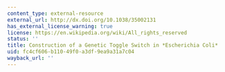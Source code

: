 ```yaml
---
content_type: external-resource
external_url: http://dx.doi.org/10.1038/35002131
has_external_license_warning: true
license: https://en.wikipedia.org/wiki/All_rights_reserved
status: ''
title: Construction of a Genetic Toggle Switch in *Escherichia Coli*
uid: fc4cf606-b110-49f0-a3df-9ea9a31a7c04
wayback_url: ''
---
```

